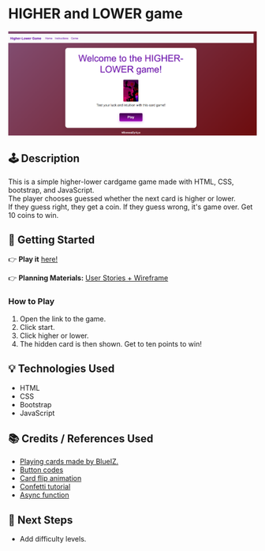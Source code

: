 # HIGHER and LOWER game

![Game Screenshot](./assets/screenshot.png)

## 🕹️ Description
This is a simple higher-lower cardgame game made with HTML, CSS, bootstrap, and JavaScript.  
The player chooses guessed whether the next card is higher or lower.  
If they guess right, they get a coin. If they guess wrong, it's game over. Get 10 coins to win.

## 🚀 Getting Started

👉 **Play it** [here!](https://brewedbyalya.github.io/HigherLower-BrowserGame/mainpage.html)

👉 **Planning Materials:**
 [User Stories + Wireframe](https://trello.com/b/RyrGqcxp/higher-lower-game)

### How to Play
1. Open the link to the game.
2. Click start.
3. Click higher or lower.
4. The hidden card is then shown. Get to ten points to win!

## 💡 Technologies Used
- HTML
- CSS
- Bootstrap
- JavaScript

## 📚 Credits / References Used
- [Playing cards made by BlueIZ.](https://witchs-heart.fandom.com/wiki/Minigame/Gallery#Noel's_Minigame_(High-Low))
- [Button codes](https://www.cssbuttongenerator.com/)
- [Card flip animation](https://www.sliderrevolution.com/resources/css-flip-cards/)
- [Confetti tutorial](https://medium.com/@aleksej.gudkov/how-to-create-a-confetti-css-animation-a-step-by-step-guide-4ef79bf5ce2e)
- [Async function](https://developer.mozilla.org/en-US/docs/Web/JavaScript/Reference/Statements/async_function)

## 🚧 Next Steps
- Add difficulty levels.